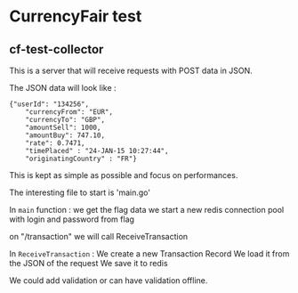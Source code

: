 # CurrencyFair test #

## cf-test-collector ##

This is a server that will receive requests with POST data in JSON.

The JSON data will look like : 

```
{"userId": "134256",
	"currencyFrom": "EUR", 
	"currencyTo": "GBP", 
	"amountSell": 1000, 
	"amountBuy": 747.10, 
	"rate": 0.7471, 
	"timePlaced" : "24-JAN-15 10:27:44", 
	"originatingCountry" : "FR"}
```

This is kept as simple as possible and focus on performances.

The interesting file to start is 'main.go'

In `main` function :
we get the flag data
we start a new redis connection pool with login and password from flag

on "/transaction" we will call ReceiveTransaction

In `ReceiveTransaction` :
We create a new Transaction Record
We load it from the JSON of the request
We save it to redis

We could add validation or can have validation offline.